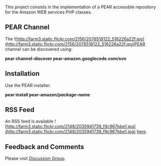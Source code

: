 This project consists in the implementation of a PEAR accessible repository for the Amazon WEB services PHP classes.

## PEAR Channel ##
The ![http://farm3.static.flickr.com/2156/2076518122_516226a22f.jpg](http://farm3.static.flickr.com/2156/2076518122_516226a22f.jpg)PEAR channel can be discovered using:

**pear channel-discover pear-amazon.googlecode.com/svn**

## Installation ##
Use the PEAR installer:

**pear install pear-amazon/_package-name_**

## RSS Feed ##
An RSS feed is available ![http://farm3.static.flickr.com/2148/2035941739_f9c967bbe1.jpg](http://farm3.static.flickr.com/2148/2035941739_f9c967bbe1.jpg) [here](http://feeds.feedburner.com/jldupont/pear-amazon/).

## Feedback and Comments ##
Please visit [Discussion Group](http://groups.google.com/group/pear-amazon/).